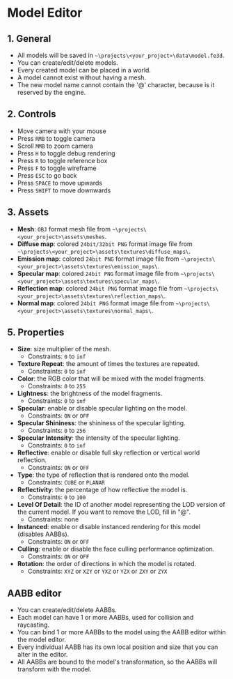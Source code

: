# Model Editor

## 1. General

- All models will be saved in `~\projects\<your_project>\data\model.fe3d`.
- You can create/edit/delete models.
- Every created model can be placed in a world.
- A model cannot exist without having a mesh.
- The new model name cannot contain the '@' character, because is it reserved by the engine.

## 2. Controls

- Move camera with your mouse
- Press `RMB` to toggle camera
- Scroll `MMB` to zoom camera
- Press `H` to toggle debug rendering
- Press `R` to toggle reference box
- Press `F` to toggle wireframe
- Press `ESC` to go back
- Press `SPACE` to move upwards
- Press `SHIFT` to move downwards

## 3. Assets

- **Mesh**: `OBJ` format mesh file from `~\projects\<your_project>\assets\meshes`.
- **Diffuse map**: colored `24bit/32bit PNG` format image file from `~\projects\<your_project>\assets\textures\diffuse_maps\`.
- **Emission map**: colored `24bit PNG` format image file from `~\projects\<your_project>\assets\textures\emission_maps\`.
- **Specular map**: colored `24bit PNG` format image file from `~\projects\<your_project>\assets\textures\specular_maps\`.
- **Reflection map**: colored `24bit PNG` format image file from `~\projects\<your_project>\assets\textures\reflection_maps\`.
- **Normal map**: colored `24bit PNG` format image file from `~\projects\<your_project>\assets\textures\normal_maps\`.



## 5. Properties

- **Size**: size multiplier of the mesh.
  - Constraints: `0` to `inf`
- **Texture Repeat**: the amount of times the textures are repeated.
  - Constraints: `0` to `inf`
- **Color**: the RGB color that will be mixed with the model fragments.
  - Constraints: `0` to `255`
- **Lightness**: the brightness of the model fragments.
  - Constraints: `0` to `inf`
- **Specular**: enable or disable specular lighting on the model.
  - Constraints: `ON` or `OFF`
- **Specular Shininess**: the shininess of the specular lighting.
  - Constraints: `0` to `256`
- **Specular Intensity**: the intensity of the specular lighting.
  - Constraints: `0` to `inf`
- **Reflective**: enable or disable full sky reflection or vertical world reflection.
  - Constraints: `ON` or `OFF`
- **Type**: the type of reflection that is rendered onto the model.
  - Constraints: `CUBE` or `PLANAR`
- **Reflectivity**: the percentage of how reflective the model is.
  - Constraints: `0` to `100`
- **Level Of Detail**: the ID of another model representing the LOD version of the current model. If you want to remove the LOD, fill in "@".
  - Constraints: none
- **Instanced**: enable or disable instanced rendering for this model (disables AABBs).
  - Constraints: `ON` or `OFF`
- **Culling**: enable or disable the face culling performance optimization.
  - Constraints: `ON` or `OFF`
- **Rotation**: the order of directions in which the model is rotated.
  - Constraints: `XYZ` or `XZY` or `YXZ` or `YZX` or `ZXY` or `ZYX`

## AABB editor

- You can create/edit/delete AABBs.
- Each model can have 1 or more AABBs, used for collision and raycasting.
- You can bind 1 or more AABBs to the model using the AABB editor within the model editor.
- Every individual AABB has its own local position and size that you can alter in the editor.
- All AABBs are bound to the model's transformation, so the AABBs will transform with the model.
